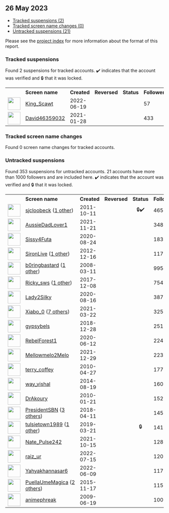 ## 26 May 2023

* [Tracked suspensions (2)](#tracked-suspensions)
* [Tracked screen name changes (0)](#tracked-screen-name-changes)
* [Untracked suspensions (21)](#untracked-suspensions)

Please see the [project index](https://github.com/travisbrown/twitter-watch) for more information about the format of this report.

### Tracked suspensions

Found 2 suspensions for tracked accounts.
  ✔️ indicates that the account was verified and 🔒 that it was locked.

<table>
    <tr>
        <th></th>
        <th align="left">Screen name</th>
        <th align="left">Created</th>
        <th align="left">Reversed</th>
        <th align="left">Status</th>
        <th align="left">Followers</th>
        <th align="left">Ranking</th></tr>
    </tr>
        <tr>
            <td><a href="https://twitter.com/intent/user?user_id=1538658786499604480">
                <img src="https://pbs.twimg.com/profile_images/1557209826232569857/uXYRzZ0N_normal.jpg" width="40px" height="40px" align="center"/></a>
            </td>
            <td>
                <a href="https://twitter.com/King_Scawt">King_Scawt</a></td>
            <td>2022-06-19</td>
            <td></td>
            <td align="center"></td>
            <td>57</td>
            <td>40096</td>
        </tr>
        <tr>
            <td><a href="https://twitter.com/intent/user?user_id=1354827757377769472">
                <img src="https://pbs.twimg.com/profile_images/1430941606128070665/PEoZUdrN_normal.jpg" width="40px" height="40px" align="center"/></a>
            </td>
            <td>
                <a href="https://twitter.com/David46359032">David46359032</a></td>
            <td>2021-01-28</td>
            <td></td>
            <td align="center"></td>
            <td>433</td>
            <td>66454</td>
        </tr></table>

### Tracked screen name changes

Found 0 screen name changes for tracked accounts.

### Untracked suspensions

Found 353 suspensions for untracked accounts.
21 accounts have more than 1000 followers and are included here.
  ✔️ indicates that the account was verified and 🔒 that it was locked.

<table>
    <tr>
        <th></th>
        <th align="left">Screen name</th>
        <th align="left">Created</th>
        <th align="left">Reversed</th>
        <th align="left">Status</th>
        <th align="left">Followers</th>
    </tr>
        <tr>
            <td><a href="https://twitter.com/intent/user?user_id=388589891">
                <img src="https://pbs.twimg.com/profile_images/1044334915578253312/zdHlSsHk_normal.jpg" width="40px" height="40px" align="center"/></a>
            </td>
            <td>
                <a href="https://twitter.com/sjcloobeck">sjcloobeck</a>&nbsp;(<a href="https://api.memory.lol/v1/tw/id/388589891">1 other</a>)&nbsp;</td>
            <td>2011-10-11</td>
            <td></td>
            <td align="center">🔒✔️</td>
            <td>46538</td>
        </tr>
        <tr>
            <td><a href="https://twitter.com/intent/user?user_id=1462284505939464192">
                <img src="https://pbs.twimg.com/profile_images/1462284737402195969/_vXr02IZ_normal.jpg" width="40px" height="40px" align="center"/></a>
            </td>
            <td>
                <a href="https://twitter.com/AussieDadLover1">AussieDadLover1</a></td>
            <td>2021-11-21</td>
            <td></td>
            <td align="center"></td>
            <td>34834</td>
        </tr>
        <tr>
            <td><a href="https://twitter.com/intent/user?user_id=1298022526484754432">
                <img src="https://pbs.twimg.com/profile_images/1423747189071826952/2g1CuB_i_normal.jpg" width="40px" height="40px" align="center"/></a>
            </td>
            <td>
                <a href="https://twitter.com/Sissy4Futa">Sissy4Futa</a></td>
            <td>2020-08-24</td>
            <td></td>
            <td align="center"></td>
            <td>18331</td>
        </tr>
        <tr>
            <td><a href="https://twitter.com/intent/user?user_id=1016065436">
                <img src="https://pbs.twimg.com/profile_images/945313068585807874/vQNL5Qeq_normal.jpg" width="40px" height="40px" align="center"/></a>
            </td>
            <td>
                <a href="https://twitter.com/SironLive">SironLive</a>&nbsp;(<a href="https://api.memory.lol/v1/tw/id/1016065436">1 other</a>)&nbsp;</td>
            <td>2012-12-16</td>
            <td></td>
            <td align="center"></td>
            <td>11718</td>
        </tr>
        <tr>
            <td><a href="https://twitter.com/intent/user?user_id=14127151">
                <img src="https://pbs.twimg.com/profile_images/782526803705417728/8uDU5uaF_normal.jpg" width="40px" height="40px" align="center"/></a>
            </td>
            <td>
                <a href="https://twitter.com/b0ringbastard">b0ringbastard</a>&nbsp;(<a href="https://api.memory.lol/v1/tw/id/14127151">1 other</a>)&nbsp;</td>
            <td>2008-03-11</td>
            <td></td>
            <td align="center"></td>
            <td>9954</td>
        </tr>
        <tr>
            <td><a href="https://twitter.com/intent/user?user_id=939122343724466177">
                <img src="https://pbs.twimg.com/profile_images/1476491448191234048/DV_Wt5_x_normal.jpg" width="40px" height="40px" align="center"/></a>
            </td>
            <td>
                <a href="https://twitter.com/Ricky_sws">Ricky_sws</a>&nbsp;(<a href="https://api.memory.lol/v1/tw/id/939122343724466177">1 other</a>)&nbsp;</td>
            <td>2017-12-08</td>
            <td></td>
            <td align="center"></td>
            <td>7549</td>
        </tr>
        <tr>
            <td><a href="https://twitter.com/intent/user?user_id=1294803797882155009">
                <img src="https://pbs.twimg.com/profile_images/1556386452195491841/5V57TGB7_normal.jpg" width="40px" height="40px" align="center"/></a>
            </td>
            <td>
                <a href="https://twitter.com/Lady2Silky">Lady2Silky</a></td>
            <td>2020-08-16</td>
            <td></td>
            <td align="center"></td>
            <td>3873</td>
        </tr>
        <tr>
            <td><a href="https://twitter.com/intent/user?user_id=1373979165989429252">
                <img src="https://pbs.twimg.com/profile_images/1593153768983601152/Bg1HuPz8_normal.jpg" width="40px" height="40px" align="center"/></a>
            </td>
            <td>
                <a href="https://twitter.com/Xiabo_0">Xiabo_0</a>&nbsp;(<a href="https://api.memory.lol/v1/tw/id/1373979165989429252">7 others</a>)&nbsp;</td>
            <td>2021-03-22</td>
            <td></td>
            <td align="center"></td>
            <td>3253</td>
        </tr>
        <tr>
            <td><a href="https://twitter.com/intent/user?user_id=1078650774429679616">
                <img src="https://pbs.twimg.com/profile_images/1149570285219172352/w7EwmGUy_normal.jpg" width="40px" height="40px" align="center"/></a>
            </td>
            <td>
                <a href="https://twitter.com/gypsybels">gypsybels</a></td>
            <td>2018-12-28</td>
            <td></td>
            <td align="center"></td>
            <td>2517</td>
        </tr>
        <tr>
            <td><a href="https://twitter.com/intent/user?user_id=1271355486856712193">
                <img src="https://pbs.twimg.com/profile_images/1593014092431822848/EnGx5BI8_normal.jpg" width="40px" height="40px" align="center"/></a>
            </td>
            <td>
                <a href="https://twitter.com/RebelForest1">RebelForest1</a></td>
            <td>2020-06-12</td>
            <td></td>
            <td align="center"></td>
            <td>2249</td>
        </tr>
        <tr>
            <td><a href="https://twitter.com/intent/user?user_id=1476023015934730248">
                <img src="https://pbs.twimg.com/profile_images/1476023326518784006/4h8xHvvb_normal.jpg" width="40px" height="40px" align="center"/></a>
            </td>
            <td>
                <a href="https://twitter.com/Mellowmelo2Melo">Mellowmelo2Melo</a></td>
            <td>2021-12-29</td>
            <td></td>
            <td align="center"></td>
            <td>2231</td>
        </tr>
        <tr>
            <td><a href="https://twitter.com/intent/user?user_id=137827574">
                <img src="https://pbs.twimg.com/profile_images/987132244006449152/D-m_QNcF_normal.jpg" width="40px" height="40px" align="center"/></a>
            </td>
            <td>
                <a href="https://twitter.com/terry_coffey">terry_coffey</a></td>
            <td>2010-04-27</td>
            <td></td>
            <td align="center"></td>
            <td>1776</td>
        </tr>
        <tr>
            <td><a href="https://twitter.com/intent/user?user_id=2745174546">
                <img src="https://pbs.twimg.com/profile_images/1560391081673609216/ETD0_X3-_normal.jpg" width="40px" height="40px" align="center"/></a>
            </td>
            <td>
                <a href="https://twitter.com/way_vishal">way_vishal</a></td>
            <td>2014-08-19</td>
            <td></td>
            <td align="center"></td>
            <td>1606</td>
        </tr>
        <tr>
            <td><a href="https://twitter.com/intent/user?user_id=106958838">
                <img src="https://pbs.twimg.com/profile_images/1513671693797101569/E5uZ6enA_normal.jpg" width="40px" height="40px" align="center"/></a>
            </td>
            <td>
                <a href="https://twitter.com/DrAkoury">DrAkoury</a></td>
            <td>2010-01-21</td>
            <td></td>
            <td align="center"></td>
            <td>1523</td>
        </tr>
        <tr>
            <td><a href="https://twitter.com/intent/user?user_id=984026837348216833">
                <img src="https://pbs.twimg.com/profile_images/1566118133030539264/K9OCcIuf_normal.jpg" width="40px" height="40px" align="center"/></a>
            </td>
            <td>
                <a href="https://twitter.com/PresidentSBN">PresidentSBN</a>&nbsp;(<a href="https://api.memory.lol/v1/tw/id/984026837348216833">3 others</a>)&nbsp;</td>
            <td>2018-04-11</td>
            <td></td>
            <td align="center"></td>
            <td>1452</td>
        </tr>
        <tr>
            <td><a href="https://twitter.com/intent/user?user_id=1108858493577162753">
                <img src="https://pbs.twimg.com/profile_images/1108858642504343557/rEg6YM95_normal.jpg" width="40px" height="40px" align="center"/></a>
            </td>
            <td>
                <a href="https://twitter.com/tulsietown1989">tulsietown1989</a>&nbsp;(<a href="https://api.memory.lol/v1/tw/id/1108858493577162753">1 other</a>)&nbsp;</td>
            <td>2019-03-21</td>
            <td></td>
            <td align="center">🔒</td>
            <td>1419</td>
        </tr>
        <tr>
            <td><a href="https://twitter.com/intent/user?user_id=1449098145431015431">
                <img src="https://pbs.twimg.com/profile_images/1598904371387015169/kM-BqYbf_normal.jpg" width="40px" height="40px" align="center"/></a>
            </td>
            <td>
                <a href="https://twitter.com/Nate_Pulse242">Nate_Pulse242</a></td>
            <td>2021-10-15</td>
            <td></td>
            <td align="center"></td>
            <td>1285</td>
        </tr>
        <tr>
            <td><a href="https://twitter.com/intent/user?user_id=1547947110816878593">
                <img src="https://pbs.twimg.com/profile_images/1547947413251297281/9Iwkzgtd_normal.jpg" width="40px" height="40px" align="center"/></a>
            </td>
            <td>
                <a href="https://twitter.com/raiz_ur">raiz_ur</a></td>
            <td>2022-07-15</td>
            <td></td>
            <td align="center"></td>
            <td>1205</td>
        </tr>
        <tr>
            <td><a href="https://twitter.com/intent/user?user_id=1534927686384107521">
                <img src="https://pbs.twimg.com/profile_images/1578083864932671489/V_wL36HJ_normal.jpg" width="40px" height="40px" align="center"/></a>
            </td>
            <td>
                <a href="https://twitter.com/Yahyakhannasar6">Yahyakhannasar6</a></td>
            <td>2022-06-09</td>
            <td></td>
            <td align="center"></td>
            <td>1175</td>
        </tr>
        <tr>
            <td><a href="https://twitter.com/intent/user?user_id=4271049074">
                <img src="https://pbs.twimg.com/profile_images/1590151070868656129/Zsb7NxgP_normal.jpg" width="40px" height="40px" align="center"/></a>
            </td>
            <td>
                <a href="https://twitter.com/PuellaUmeMagica">PuellaUmeMagica</a>&nbsp;(<a href="https://api.memory.lol/v1/tw/id/4271049074">2 others</a>)&nbsp;</td>
            <td>2015-11-17</td>
            <td></td>
            <td align="center"></td>
            <td>1152</td>
        </tr>
        <tr>
            <td><a href="https://twitter.com/intent/user?user_id=48552911">
                <img src="https://pbs.twimg.com/profile_images/270256472/kKaio-Sama-del-Norte_normal.jpg" width="40px" height="40px" align="center"/></a>
            </td>
            <td>
                <a href="https://twitter.com/animephreak">animephreak</a></td>
            <td>2009-06-19</td>
            <td></td>
            <td align="center"></td>
            <td>1000</td>
        </tr></table>
